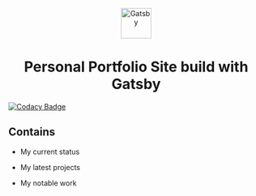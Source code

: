 <p align="center">
  <a href="https://www.gatsbyjs.com">
    <img alt="Gatsby" src="https://www.gatsbyjs.com/Gatsby-Monogram.svg" width="60" />
  </a>
</p>
<h1 align="center">
  Personal Portfolio Site build with Gatsby
</h1>

[![Codacy Badge](https://app.codacy.com/project/badge/Grade/8202b0e4818f4f259191f7649502cf10)](https://www.codacy.com/gh/sgnilreutr/portfolio-site/dashboard?utm_source=github.com&amp;utm_medium=referral&amp;utm_content=sgnilreutr/portfolio-site&amp;utm_campaign=Badge_Grade)

<h2>Contains</h2>
<ul>
  <li><p>My current status</p></li>
  <li><p>My latest projects</p></li>
  <li><p>My notable work</p></li>
</ul>
